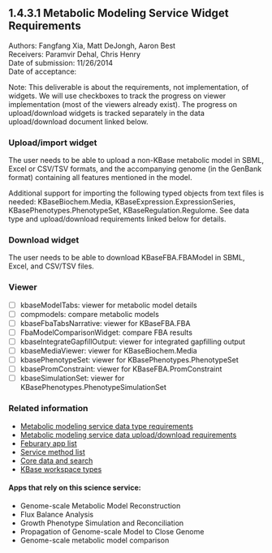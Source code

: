 1.4.3.1 Metabolic Modeling Service Widget Requirements
------------------------------------------------------------------------------

Authors: Fangfang Xia, Matt DeJongh, Aaron Best  
Receivers: Paramvir Dehal, Chris Henry  
Date of submission: 11/26/2014  
Date of acceptance:   

Note: This deliverable is about the requirements, not implementation,
of widgets. We will use checkboxes to track the progress on viewer
implementation (most of the viewers already exist). The progress on
upload/download widgets is tracked separately in the data
upload/download document linked below.

### Upload/import widget

The user needs to be able to upload a non-KBase metabolic model in
SBML, Excel or CSV/TSV formats, and the accompanying genome (in the
GenBank format) containing all features mentioned in the model.

Additional support for importing the following typed objects from text
files is needed: KBaseBiochem.Media, KBaseExpression.ExpressionSeries,
KBasePhenotypes.PhenotypeSet, KBaseRegulation.Regulome. See
data type and upload/download requirements linked below for details.

### Download widget

The user needs to be able to download KBaseFBA.FBAModel in SBML,
Excel, and CSV/TSV files.

### Viewer

- [ ] kbaseModelTabs: viewer for metabolic model details
- [ ] compmodels: compare metabolic models
- [ ] kbaseFbaTabsNarrative: viewer for KBaseFBA.FBA
- [ ] FbaModelComparisonWidget: compare FBA results
- [ ] kbaseIntegrateGapfillOutput: viewer for integrated gapfilling output
- [ ] kbaseMediaViewer: viewer for KBaseBiochem.Media
- [ ] kbasePhenotypeSet: viewer for KBasePhenotypes.PhenotypeSet
- [ ] kbasePromConstraint: viewer for KBaseFBA.PromConstraint
- [ ] kbaseSimulationSet: viewer for KBasePhenotypes.PhenotypeSimulationSet

### Related information

- [Metabolic modeling service data type requirements](https://github.com/levinas/WBS-Science-Service-Deliverables/blob/master/1.4.3.1-Metabolic-Modeling-Service-Data-Type-Requirements.md)
- [Metabolic modeling service data upload/download requirements](https://github.com/levinas/WBS-Science-Service-Deliverables/blob/master/1.4.3.1-Metabolic-Modeling-Service-Data-Upload-Download-Requirements.md)
- [Feburary app list](https://docs.google.com/spreadsheets/d/1jIyMrAnG1GJP6i0qgFmah9cM51BpcpvC-SAmPaJArM4/edit#gid=0)
- [Service method list](https://docs.google.com/spreadsheets/d/1XeYR-ZFsldHVB7I8yPkP-aGPlzXqY7cU1gTArRXZs78/edit?usp=sharing)
- [Core data and search](https://docs.google.com/spreadsheets/d/1auAfLVc1ogs6SBOIAqCp6GG8gUr19b-gW2VqSBAA7jo/edit#gid=940808100)
- [KBase workspace types](http://narrative.kbase.us/functional-site/#/spec/storage/0)

#### Apps that rely on this science service:

- Genome-scale Metabolic Model Reconstruction
- Flux Balance Analysis
- Growth Phenotype Simulation and Reconciliation
- Propagation of Genome-scale Model to Close Genome
- Genome-scale metabolic model comparison

